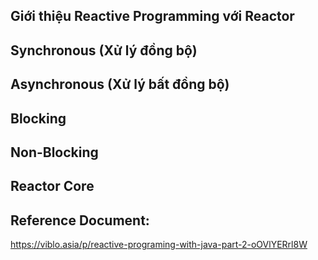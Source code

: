 ## Giới thiệu Reactive Programming với Reactor

## Synchronous (Xử lý đồng bộ)

## Asynchronous (Xử lý bất đồng bộ)

## Blocking

## Non-Blocking

## Reactor Core


## Reference Document:
https://viblo.asia/p/reactive-programing-with-java-part-2-oOVlYERrl8W

